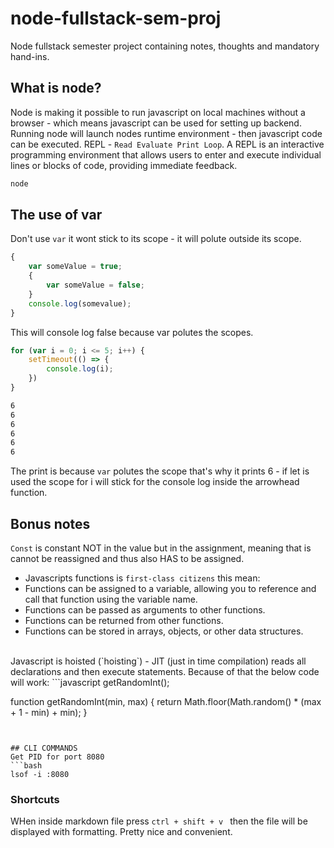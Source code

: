 # node-fullstack-sem-proj
Node fullstack semester project containing notes, thoughts and mandatory hand-ins.


## What is node?
Node is making it possible to run javascript on local machines without a browser - which means javascript can be used for setting up backend.
<br>
Running node will launch nodes runtime environment - then javascript code can be executed.
REPL - `Read Evaluate Print Loop`. A REPL is an interactive programming environment that allows users to enter and execute individual lines or blocks of code, providing immediate feedback. 
```bash
node
```

## The use of var
Don't use `var` it wont stick to its scope - it will polute outside its scope.
```javascript
{
    var someValue = true;
    {
        var someValue = false;
    }
    console.log(somevalue);
}
```
This will console log false because var polutes the scopes.

```javascript
for (var i = 0; i <= 5; i++) {
    setTimeout(() => {
        console.log(i);
    })
}
```
```bash
6
6
6
6
6
6
```
The print is because `var` polutes the scope that's why it prints 6 - if let is used the scope for i will stick for the console log inside the arrowhead function.


## Bonus notes
`Const` is constant NOT in the value but in the assignment, meaning that is cannot be reassigned and thus also HAS to be assigned.
<br>
* Javascripts functions is `first-class citizens` this mean:
* Functions can be assigned to a variable, allowing you to reference and call that function using the variable name.
* Functions can be passed as arguments to other functions.
* Functions can be returned from other functions.
* Functions can be stored in arrays, objects, or other data structures.
<br>
Javascript is hoisted (`hoisting`) - JIT (just in time compilation) reads all declarations and then execute statements.
Because of that the below code will work:
```javascript
getRandomInt();

function getRandomInt(min, max) {
    return Math.floor(Math.random() * (max + 1 - min) + min);
}
```


## CLI COMMANDS
Get PID for port 8080
```bash
lsof -i :8080
```


### Shortcuts
WHen inside markdown file press `ctrl + shift + v ` then the file will be displayed with formatting. Pretty nice and convenient.